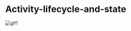 # Activity-lifecycle-and-state
![gif1](https://user-images.githubusercontent.com/50353804/161396217-7b187f74-17f7-45c5-befe-3fbf5e640314.gif)
